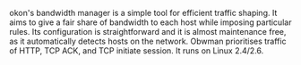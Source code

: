 okon's bandwidth manager is a simple tool for efficient traffic shaping. It aims to give a fair share of bandwidth to each host while imposing particular rules. Its configuration is straightforward and it is almost maintenance free, as it automatically detects hosts on the network. Obwman prioritises traffic of HTTP, TCP ACK, and TCP initiate session. It runs on Linux 2.4/2.6.